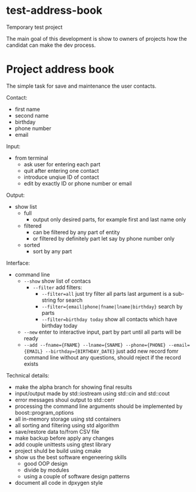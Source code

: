 # test-address-book
Temporary test project

The main goal of this development is show to owners of projects how the candidat can make the dev process.

# Project address book

The simple task for save and maintenance the user contacts.

Contact:
- first name
- second name
- birthday
- phone number
- email

Input:
- from terminal
  - ask user for entering each part
  - quit after entering one contact
  - introduce unqiue ID of contact
  - edit by exactly ID or phone number or email

Output:
- show list
  - full
    - output only desired parts, for example first and last name only
  - filtered
    - can be filtered by any part of entity
    - or filtered by definitely part let say by phone number only
  - sorted
    - sort by any part
 
 Interface:
   - command line
     - `--show` show list of contacs
       - `--filter` add filters:
         - `--filter=all` just try filter all parts last argument is a sub-string for search
         - `--filter={email|phone|fname|lname|birthday}` search by parts
         - `--filter=birthday today` show all contacts which have birthday today
     - `--new` enter to interactive input, part by part until all parts will be ready
     - `--add --fname={FNAME} --lname={SNAME} --phone={PHONE} --email={EMAIL} --birthday={BIRTHDAY_DATE}` just add new record fomr command line without any questions, should reject if the record exists

Technical details:
- make the alpha branch for showing final results
- input/output made by std::iostream using std::cin and std::cout
- error messages shoul output to std::cerr
- processing the command line arguments should be implemented by boost::program_options
- all in-memory storage using std containers
- all sorting and filtering using std algorithm
- save/restore data to/from CSV file
- make backup before apply any changes
- add couple unittests using gtest library
- project shuld be build using cmake
- show us the best software engeneering skills
  - good OOP design
  - divide by modules
  - using a couple of software design patterns
- document all code in dpxygen style
